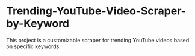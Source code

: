 # Trending-YouTube-Video-Scraper-by-Keyword
This project is a customizable scraper for trending YouTube videos based on specific keywords.

